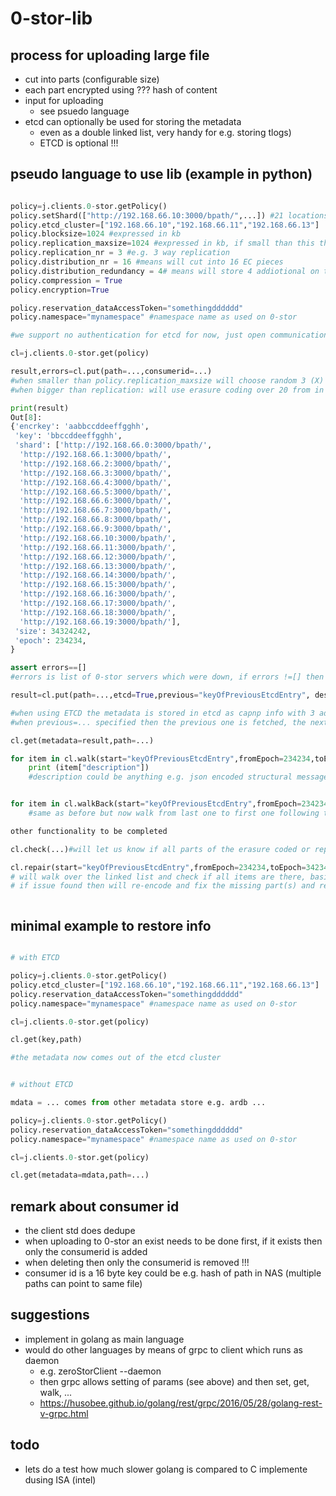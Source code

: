 
# 0-stor-lib

## process for uploading large file

- cut into parts (configurable size)
- each part encrypted using ??? hash of content
- input for uploading
   - see psuedo language
- etcd can optionally be used for storing the metadata
    - even as a double linked list, very handy for e.g. storing tlogs)
    - ETCD is optional !!!

## pseudo language to use lib (example in python)

```python

policy=j.clients.0-stor.getPolicy()
policy.setShard(["http://192.168.66.10:3000/bpath/",...]) #21 locations (always at least 1 more than distr nr + redundancy)
policy.etcd_cluster=["192.168.66.10","192.168.66.11","192.168.66.13"]
policy.blocksize=1024 #expressed in kb
policy.replication_maxsize=1024 #expressed in kb, if small than this then will be X way replication
policy.replication_nr = 3 #e.g. 3 way replication
policy.distribution_nr = 16 #means will cut into 16 EC pieces
policy.distribution_redundancy = 4# means will store 4 addiotional on top of 16
policy.compression = True
policy.encryption=True

policy.reservation_dataAccessToken="somethingdddddd"
policy.namespace="mynamespace" #namespace name as used on 0-stor

#we support no authentication for etcd for now, just open communication

cl=j.clients.0-stor.get(policy)

result,errors=cl.put(path=...,consumerid=...)
#when smaller than policy.replication_maxsize will choose random 3 (X) locations out of first shard untill success
#when bigger than replication: will use erasure coding over 20 from in this case 21 specified (random !)

print(result)
Out[8]:
{'encrkey': 'aabbccddeeffgghh',
 'key': 'bbccddeeffgghh',
 'shard': ['http://192.168.66.0:3000/bpath/',
  'http://192.168.66.1:3000/bpath/',
  'http://192.168.66.2:3000/bpath/',
  'http://192.168.66.3:3000/bpath/',
  'http://192.168.66.4:3000/bpath/',
  'http://192.168.66.5:3000/bpath/',
  'http://192.168.66.6:3000/bpath/',
  'http://192.168.66.7:3000/bpath/',
  'http://192.168.66.8:3000/bpath/',
  'http://192.168.66.9:3000/bpath/',
  'http://192.168.66.10:3000/bpath/',
  'http://192.168.66.11:3000/bpath/',
  'http://192.168.66.12:3000/bpath/',
  'http://192.168.66.13:3000/bpath/',
  'http://192.168.66.14:3000/bpath/',
  'http://192.168.66.15:3000/bpath/',
  'http://192.168.66.16:3000/bpath/',
  'http://192.168.66.17:3000/bpath/',
  'http://192.168.66.18:3000/bpath/',
  'http://192.168.66.19:3000/bpath/'],
 'size': 34324242,
 'epoch': 234234,
}

assert errors==[]
#errors is list of 0-stor servers which were down, if errors !=[] then a repair is needed to fix the store

result=cl.put(path=...,etcd=True,previous="keyOfPreviousEtcdEntry", description="something",consumerid=... ) #will store the metadata in etcd

#when using ETCD the metadata is stored in etcd as capnp info with 3 additional fields: previous, next & description
#when previous=... specified then the previous one is fetched, the next pointed to the new one, the release bumped (to make sure etcd does paxos well), and the new one is pointed back to the previous one, this creates a double linked list.

cl.get(metadata=result,path=...)

for item in cl.walk(start="keyOfPreviousEtcdEntry",fromEpoch=234234,toEpoch=342344):
    print (item["description"])
    #description could be anything e.g. json encoded structural message which can be used to walk over history


for item in cl.walkBack(start="keyOfPreviousEtcdEntry",fromEpoch=234234,toEpoch=342344):
    #same as before but now walk from last one to first one following the criteria

other functionality to be completed

cl.check(...)#will let us know if all parts of the erasure coded or replicated items are there

cl.repair(start="keyOfPreviousEtcdEntry",fromEpoch=234234,toEpoch=342344,verify=True)
# will walk over the linked list and check if all items are there, basically do cl.check of each item
# if issue found then will re-encode and fix the missing part(s) and rewrite the metadata (release nr up)



```

## minimal example to restore info

```python

# with ETCD

policy=j.clients.0-stor.getPolicy()
policy.etcd_cluster=["192.168.66.10","192.168.66.11","192.168.66.13"]
policy.reservation_dataAccessToken="somethingdddddd"
policy.namespace="mynamespace" #namespace name as used on 0-stor

cl=j.clients.0-stor.get(policy)

cl.get(key,path)

#the metadata now comes out of the etcd cluster

```

```python

# without ETCD

mdata = ... comes from other metadata store e.g. ardb ...

policy=j.clients.0-stor.getPolicy()
policy.reservation_dataAccessToken="somethingdddddd"
policy.namespace="mynamespace" #namespace name as used on 0-stor

cl=j.clients.0-stor.get(policy)

cl.get(metadata=mdata,path=...)
```

## remark about consumer id

- the client std does dedupe
- when uploading to 0-stor an exist needs to be done first, if it exists then only the consumerid is added
- when deleting then only the consumerid is removed !!!
- consumer id is a 16 byte key could be e.g. hash of path in NAS (multiple paths can point to same file)

## suggestions

- implement in golang as main language
- would do other languages by means of grpc to client which runs as daemon
    - e.g. zeroStorClient --daemon
    - then grpc allows setting of params (see above) and then set, get, walk, ...
    - https://husobee.github.io/golang/rest/grpc/2016/05/28/golang-rest-v-grpc.html

## todo
- lets do a test how much slower golang is compared to C implemente dusing ISA (intel)
